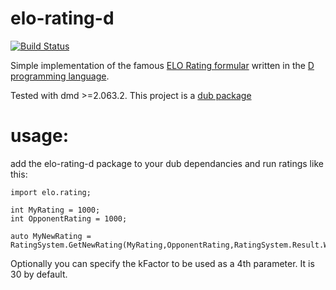 elo-rating-d
============
[![Build Status](https://api.travis-ci.org/Extrawurst/elo-rating-d.svg)](https://travis-ci.org/Extrawurst/elo-rating-d)

Simple implementation of the famous [ELO Rating formular](https://en.wikipedia.org/wiki/Elo_rating_system) written in the [D programming language](http://dlang.org/).

Tested with dmd >=2.063.2.
This project is a [dub package](http://code.dlang.org/packages/elo-rating-d)

usage:
============

add the elo-rating-d package to your dub dependancies and run ratings like this:

```
import elo.rating;

int MyRating = 1000;
int OpponentRating = 1000;

auto MyNewRating = RatingSystem.GetNewRating(MyRating,OpponentRating,RatingSystem.Result.Win);
```

Optionally you can specify the kFactor to be used as a 4th parameter. It is 30 by default.
